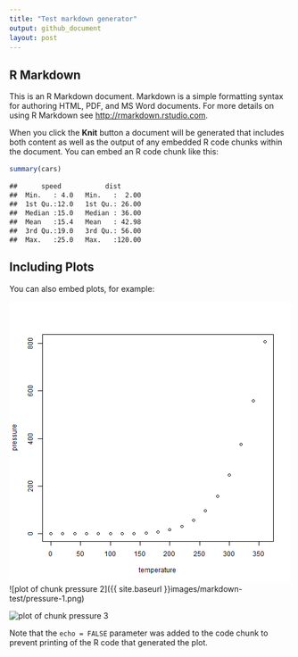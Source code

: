 ```yaml
---
title: "Test markdown generator"
output: github_document
layout: post
---
```




## R Markdown

This is an R Markdown document. Markdown is a simple formatting syntax for authoring HTML, PDF, and MS Word documents. For more details on using R Markdown see <http://rmarkdown.rstudio.com>.

When you click the **Knit** button a document will be generated that includes both content as well as the output of any embedded R code chunks within the document. You can embed an R code chunk like this:


```r
summary(cars)
```

```
##      speed           dist       
##  Min.   : 4.0   Min.   :  2.00  
##  1st Qu.:12.0   1st Qu.: 26.00  
##  Median :15.0   Median : 36.00  
##  Mean   :15.4   Mean   : 42.98  
##  3rd Qu.:19.0   3rd Qu.: 56.00  
##  Max.   :25.0   Max.   :120.00
```

## Including Plots

You can also embed plots, for example:


![plot of chunk pressure 1](https://raw.githubusercontent.com/szfh/szfh.github.io/master/images/markdown-test/pressure-1.png)
![plot of chunk pressure 2]({{ site.baseurl }}images/markdown-test/pressure-1.png)

![plot of chunk pressure 3]({{site.baseurl}}images/markdown-test/pressure-1.png)

Note that the `echo = FALSE` parameter was added to the code chunk to prevent printing of the R code that generated the plot.
